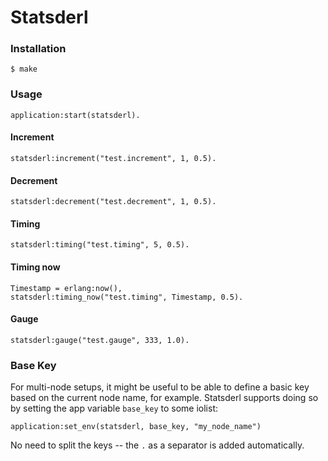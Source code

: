 # Statsderl
### Installation

    $ make
### Usage
    application:start(statsderl).

#### Increment
    statsderl:increment("test.increment", 1, 0.5).
    
#### Decrement
    statsderl:decrement("test.decrement", 1, 0.5).
    
#### Timing
    statsderl:timing("test.timing", 5, 0.5).
    
#### Timing now
    Timestamp = erlang:now(),
    statsderl:timing_now("test.timing", Timestamp, 0.5).

#### Gauge 
    statsderl:gauge("test.gauge", 333, 1.0).

### Base Key

For multi-node setups, it might be useful to be able to define a basic key based on the current node name, for example. Statsderl supports doing so by setting the app variable `base_key` to some iolist:

    application:set_env(statsderl, base_key, "my_node_name")

No need to split the keys -- the `.` as a separator is added automatically.
